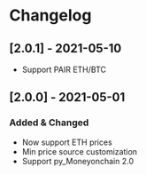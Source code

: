 # Changelog

## [2.0.1] - 2021-05-10
- Support PAIR ETH/BTC 

## [2.0.0] - 2021-05-01

### Added & Changed

- Now support ETH prices
- Min price source customization
- Support py_Moneyonchain 2.0

